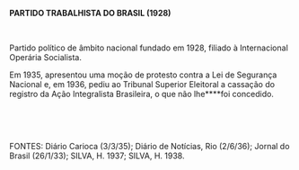 **PARTIDO TRABALHISTA DO BRASIL (1928)**

 

Partido político de âmbito nacional fundado em 1928, filiado à
Internacional Operária Socialista.

Em 1935, apresentou uma moção de protesto contra a Lei de Segurança
Nacional e, em 1936, pediu ao Tribunal Superior Eleitoral a cassação do
registro da Ação Integralista Brasileira, o que não lhe****foi
concedido.

 

 

FONTES: Diário Carioca (3/3/35); Diário de Notícias, Rio (2/6/36);
Jornal do Brasil (26/1/33); SILVA, H. 1937; SILVA, H. 1938.

 
